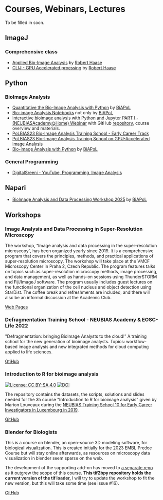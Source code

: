 # Courses, Webinars, Lectures

To be filled in soon.

## ImageJ

### Comprehensive class

 * [Applied Bio-Image Analysis](https://www.youtube.com/playlist?list=PL5ESQNfM5lc7SAMstEu082ivW4BDMvd0U) by [Robert Haase](https://github.com/haesleinhuepf)
 * [CLIJ - GPU Accelerated proessing](https://www.youtube.com/playlist?list=PL5ESQNfM5lc79ZqnEGhiGbuFpeIRCvjs-) by [Robert Haase](https://github.com/haesleinhuepf)


## Python

### BioImage Analysis

 * [Quantitative the Bio-Image Analysis with Python](https://github.com/BiAPoL/Quantitative_Bio_Image_Analysis_with_Python_2022) by [BiAPoL](https://github.com/BiAPoL)
 * [Bio-image Analysis Notebooks](https://haesleinhuepf.github.io/BioImageAnalysisNotebooks/intro.html) not only by [BiAPoL](https://github.com/BiAPoL)
 * [Interactive bioimage analysis with Python and Jupyter PART I - (NEUBIASAcademy@Home) Webinar](https://www.youtube.com/watch?v=2KF8vBrp3Zw&t=1s) with GitHub [repository](https://github.com/RMS-DAIM/Python-for-Bioimage-Analysis), course overview and materials.
 * [PoLBIAS23 Bio-Image Analysis Training School - Early Career Track](https://biapol.github.io/PoL-BioImage-Analysis-TS-Early-Career-Track/intro.html)
 * [PoLBIAS23 Bio-Image Analysis Training School on GPU-Accelerated Image Analysis](https://biapol.github.io/PoL-BioImage-Analysis-TS-GPU-Accelerated-Image-Analysis/intro.html)
 * [Bio-image Analysis with Python](https://github.com/BiAPoL/Bio-image_Analysis_with_Python?tab=readme-ov-file) by [BiAPoL](https://github.com/BiAPoL)
 
### General Programming

 * [DigitalSreeni - YouTube, Programming, Image Analysis](https://www.youtube.com/@DigitalSreeni)

## Napari

 * [BioImage Analysis and Data Processing Workshop 2025](https://biapol.github.io/BioImage-Analysis-and-Data-Processing-Workshop-2025/intro.html) by [BiAPoL](https://github.com/BiAPoL)

## Workshops

### Image Analysis and Data Processing in Super-Resolution Microscopy
The workshop, “Image analysis and data processing in the super-resolution microscopy”, has been organized yearly since 2019. It is a comprehensive program that covers the principles, methods, and practical applications of super-resolution microscopy. The workshop will take place at the VMCF Microscopy Center in Praha 2, Czech Republic. The program features talks on topics such as super-resolution microscopy methods, image processing, and data management, as well as hands-on sessions using ThunderSTORM and Fiji/ImageJ software. The program usually includes guest lectures on the functional organization of the cell nucleus and object detection using StarDist. The coffee break and refreshments are included, and there will also be an informal discussion at the Academic Club.

[Web Pages](https://vmcf-konfmi.github.io/workshop-IADPSRM/intro.html)

### Defragmentation Training School - NEUBIAS Academy & EOSC-Life 2022
"Defragmentation: bringing BioImage Analysts to the cloud!” 
A training school for the new generation of bioimage analysts. Topics: workflow-based image analysis and new integrated methods for cloud computing applied to life sciences.

[GtiHub](https://github.com/NEUBIAS/Defragmentation_TrainingSchool_EOSC-Life_2022)

### Introduction to R for bioimage analysis
[![License: CC BY-SA 4.0](https://img.shields.io/badge/License-CC%20BY--SA%204.0-lightgrey.svg)](https://creativecommons.org/licenses/by-sa/4.0/) [![DOI](https://zenodo.org/badge/DOI/10.5281/zenodo.3404169.svg)](https://doi.org/10.5281/zenodo.3404169)

The repository contains the datasets, the scripts, solutions and slides needed for the 3h course "Introduction to R for bioimage analysis" given by Marion Louveaux during the [NEUBIAS Training School 10 for Early Career Investigators in Luxembourg in 2019](http://eubias.org/NEUBIAS/training-schools/eci/ts10-luxembourg-2019/).    

[GitHub](https://github.com/marionlouveaux/NEUBIAS_TS10_Rintro/tree/master)

### Blender for Biologists
This is a course on blender, an open-source 3D modeling software, for biological visualization. This is created initially for the 2023 EMBL Predoc Course but will stay online afterwards, as resources on microscopy data visualization in blender seem sparse on the web. 

The development of the supporting add-on has moved to [a separate repo](https://github.com/oanegros/tif2bpy) as it outgrew the scope of this course. **This tif2bpy repository holds the current version of the tif loader,** I will try to update the workshop to fit the new version, but this will take some time (see issue #16).

[GitHub](https://github.com/oanegros/Blender_for_Biologists_2023/tree/main)
